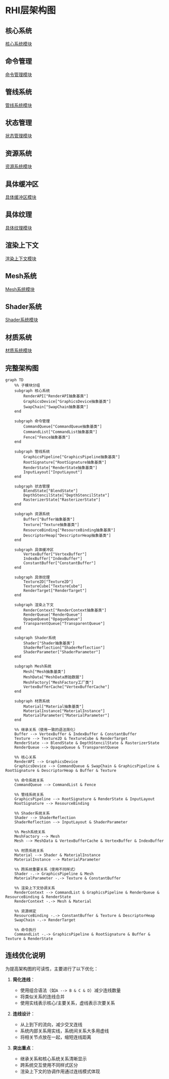 # RHI层架构图

## 核心系统
[核心系统模块](RHI_核心系统.md)

## 命令管理
[命令管理模块](RHI_命令管理.md)

## 管线系统
[管线系统模块](RHI_管线系统.md)

## 状态管理
[状态管理模块](RHI_状态管理.md)

## 资源系统
[资源系统模块](RHI_资源系统.md)

## 具体缓冲区
[具体缓冲区模块](RHI_具体缓冲区.md)

## 具体纹理
[具体纹理模块](RHI_具体纹理.md)

## 渲染上下文
[渲染上下文模块](RHI_渲染上下文.md)

## Mesh系统
[Mesh系统模块](RHI_Mesh系统.md)

## Shader系统
[Shader系统模块](RHI_Shader反射系统.md)

## 材质系统
[材质系统模块](RHI_材质系统.md)

## 完整架构图
```mermaid
graph TD
    %% 子模块分组
    subgraph 核心系统
        RenderAPI["RenderAPI抽象基类"]
        GraphicsDevice["GraphicsDevice抽象基类"]
        SwapChain["SwapChain抽象基类"]
    end
    
    subgraph 命令管理
        CommandQueue["CommandQueue抽象基类"]
        CommandList["CommandList抽象基类"]
        Fence["Fence抽象基类"]
    end
    
    subgraph 管线系统
        GraphicsPipeline["GraphicsPipeline抽象基类"]
        RootSignature["RootSignature抽象基类"]
        RenderState["RenderState抽象基类"]
        InputLayout["InputLayout"]
    end
    
    subgraph 状态管理
        BlendState["BlendState"]
        DepthStencilState["DepthStencilState"]
        RasterizerState["RasterizerState"]
    end
    
    subgraph 资源系统
        Buffer["Buffer抽象基类"]
        Texture["Texture抽象基类"]
        ResourceBinding["ResourceBinding抽象基类"]
        DescriptorHeap["DescriptorHeap抽象基类"]
    end
    
    subgraph 具体缓冲区
        VertexBuffer["VertexBuffer"]
        IndexBuffer["IndexBuffer"]
        ConstantBuffer["ConstantBuffer"]
    end
    
    subgraph 具体纹理
        Texture2D["Texture2D"]
        TextureCube["TextureCube"]
        RenderTarget["RenderTarget"]
    end
    
    subgraph 渲染上下文
        RenderContext["RenderContext抽象基类"]
        RenderQueue["RenderQueue"]
        OpaqueQueue["OpaqueQueue"]
        TransparentQueue["TransparentQueue"]
    end
    
    subgraph Shader系统
        Shader["Shader抽象基类"]
        ShaderReflection["ShaderReflection"]
        ShaderParameter["ShaderParameter"]
    end
    
    subgraph Mesh系统
        Mesh["Mesh抽象基类"]
        MeshData["MeshData原始数据"]
        MeshFactory["MeshFactory工厂类"]
        VertexBufferCache["VertexBufferCache"]
    end
    
    subgraph 材质系统
        Material["Material抽象基类"]
        MaterialInstance["MaterialInstance"]
        MaterialParameter["MaterialParameter"]
    end

    %% 继承关系（使用一致的语法简化）
    Buffer --> VertexBuffer & IndexBuffer & ConstantBuffer
    Texture --> Texture2D & TextureCube & RenderTarget
    RenderState --> BlendState & DepthStencilState & RasterizerState
    RenderQueue --> OpaqueQueue & TransparentQueue
    
    %% 核心关系
    RenderAPI --> GraphicsDevice
    GraphicsDevice --> CommandQueue & SwapChain & GraphicsPipeline & RootSignature & DescriptorHeap & Buffer & Texture
    
    %% 命令系统关系
    CommandQueue --> CommandList & Fence
    
    %% 管线系统关系
    GraphicsPipeline --> RootSignature & RenderState & InputLayout
    RootSignature --> ResourceBinding
    
    %% Shader系统关系
    Shader --> ShaderReflection
    ShaderReflection --> InputLayout & ShaderParameter
    
    %% Mesh系统关系
    MeshFactory --> Mesh
    Mesh --> MeshData & VertexBufferCache & VertexBuffer & IndexBuffer
    
    %% 材质系统关系
    Material --> Shader & MaterialInstance
    MaterialInstance --> MaterialParameter
    
    %% 跨系统重要关系（使用不同样式）
    Shader -.-> GraphicsPipeline & Mesh
    MaterialParameter -.-> Texture & ConstantBuffer
    
    %% 渲染上下文协调关系
    RenderContext --> CommandList & GraphicsPipeline & RenderQueue & ResourceBinding & RenderState
    RenderContext -.-> Mesh & Material
    
    %% 资源绑定
    ResourceBinding -.-> ConstantBuffer & Texture & DescriptorHeap
    SwapChain -.-> RenderTarget
    
    %% 命令执行
    CommandList -.-> GraphicsPipeline & RootSignature & Buffer & Texture & RenderState
```

## 连线优化说明

为提高架构图的可读性，主要进行了以下优化：

1. **简化连线**：
   - 使用组合语法（如`A --> B & C & D`）减少连线数量
   - 将类似关系的连线合并
   - 使用实线表示核心/主要关系，虚线表示次要关系

2. **连线设计**：
   - 从上到下的流向，减少交叉连线
   - 系统内部关系用实线，系统间关系大多用虚线
   - 将相关节点放在一起，缩短连线距离

3. **突出重点**：
   - 继承关系和核心系统关系清晰显示
   - 跨系统交互使用不同样式区分
   - 渲染上下文的协调作用通过连线模式体现